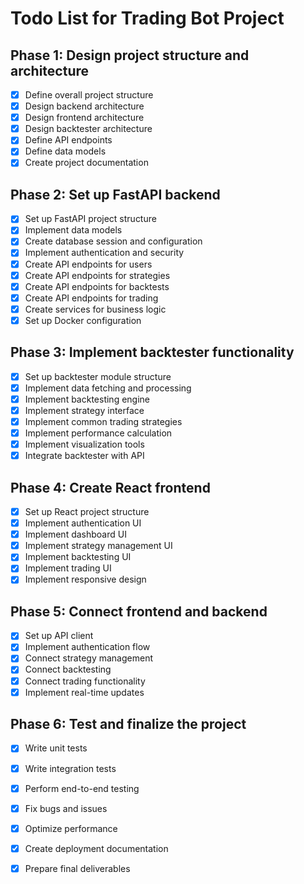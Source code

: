 # Todo List for Trading Bot Project

## Phase 1: Design project structure and architecture
- [x] Define overall project structure
- [x] Design backend architecture
- [x] Design frontend architecture
- [x] Design backtester architecture
- [x] Define API endpoints
- [x] Define data models
- [x] Create project documentation

## Phase 2: Set up FastAPI backend
- [x] Set up FastAPI project structure
- [x] Implement data models
- [x] Create database session and configuration
- [x] Implement authentication and security
- [x] Create API endpoints for users
- [x] Create API endpoints for strategies
- [x] Create API endpoints for backtests
- [x] Create API endpoints for trading
- [x] Create services for business logic
- [x] Set up Docker configuration

## Phase 3: Implement backtester functionality
- [x] Set up backtester module structure
- [x] Implement data fetching and processing
- [x] Implement backtesting engine
- [x] Implement strategy interface
- [x] Implement common trading strategies
- [x] Implement performance calculation
- [x] Implement visualization tools
- [x] Integrate backtester with API

## Phase 4: Create React frontend
- [x] Set up React project structure
- [x] Implement authentication UI
- [x] Implement dashboard UI
- [x] Implement strategy management UI
- [x] Implement backtesting UI
- [x] Implement trading UI
- [x] Implement responsive design

## Phase 5: Connect frontend and backend
- [x] Set up API client
- [x] Implement authentication flow
- [x] Connect strategy management
- [x] Connect backtesting
- [x] Connect trading functionality
- [x] Implement real-time updates

## Phase 6: Test and finalize the project
- [x] Write unit tests
- [x] Write integration tests
- [x] Perform end-to-end testing
- [x] Fix bugs and issues
- [x] Optimize performance
- [x] Create deployment documentation
- [x] Prepare final deliverables

